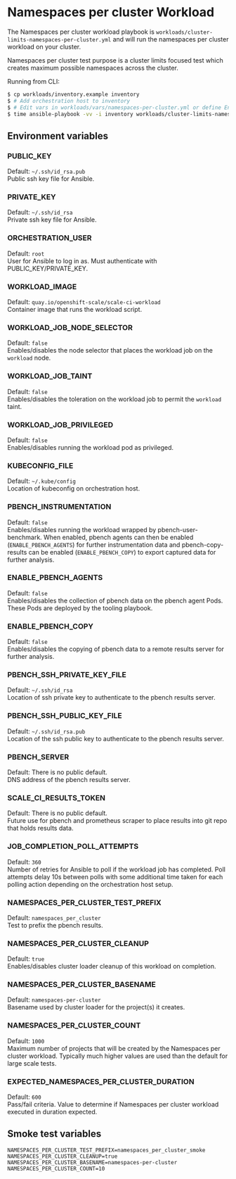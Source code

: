 # Namespaces per cluster Workload

The Namespaces per cluster workload playbook is `workloads/cluster-limits-namespaces-per-cluster.yml` and will run the namespaces per cluster workload on your cluster.

Namespaces per cluster test purpose is a cluster limits focused test which creates maximum possible namespaces across the cluster.

Running from CLI:

```sh
$ cp workloads/inventory.example inventory
$ # Add orchestration host to inventory
$ # Edit vars in workloads/vars/namespaces-per-cluster.yml or define Environment vars (See below)
$ time ansible-playbook -vv -i inventory workloads/cluster-limits-namespaces-per-cluster.yml
```

## Environment variables

### PUBLIC_KEY
Default: `~/.ssh/id_rsa.pub`  
Public ssh key file for Ansible.

### PRIVATE_KEY
Default: `~/.ssh/id_rsa`  
Private ssh key file for Ansible.

### ORCHESTRATION_USER
Default: `root`  
User for Ansible to log in as. Must authenticate with PUBLIC_KEY/PRIVATE_KEY.

### WORKLOAD_IMAGE
Default: `quay.io/openshift-scale/scale-ci-workload`  
Container image that runs the workload script.

### WORKLOAD_JOB_NODE_SELECTOR
Default: `false`  
Enables/disables the node selector that places the workload job on the `workload` node.

### WORKLOAD_JOB_TAINT
Default: `false`  
Enables/disables the toleration on the workload job to permit the `workload` taint.

### WORKLOAD_JOB_PRIVILEGED
Default: `false`  
Enables/disables running the workload pod as privileged.

### KUBECONFIG_FILE
Default: `~/.kube/config`  
Location of kubeconfig on orchestration host.

### PBENCH_INSTRUMENTATION
Default: `false`  
Enables/disables running the workload wrapped by pbench-user-benchmark. When enabled, pbench agents can then be enabled (`ENABLE_PBENCH_AGENTS`) for further instrumentation data and pbench-copy-results can be enabled (`ENABLE_PBENCH_COPY`) to export captured data for further analysis.

### ENABLE_PBENCH_AGENTS
Default: `false`  
Enables/disables the collection of pbench data on the pbench agent Pods. These Pods are deployed by the tooling playbook.

### ENABLE_PBENCH_COPY
Default: `false`  
Enables/disables the copying of pbench data to a remote results server for further analysis.

### PBENCH_SSH_PRIVATE_KEY_FILE
Default: `~/.ssh/id_rsa`  
Location of ssh private key to authenticate to the pbench results server.

### PBENCH_SSH_PUBLIC_KEY_FILE
Default: `~/.ssh/id_rsa.pub`  
Location of the ssh public key to authenticate to the pbench results server.

### PBENCH_SERVER
Default: There is no public default.  
DNS address of the pbench results server.

### SCALE_CI_RESULTS_TOKEN
Default: There is no public default.  
Future use for pbench and prometheus scraper to place results into git repo that holds results data.

### JOB_COMPLETION_POLL_ATTEMPTS
Default: `360`  
Number of retries for Ansible to poll if the workload job has completed. Poll attempts delay 10s between polls with some additional time taken for each polling action depending on the orchestration host setup.

### NAMESPACES_PER_CLUSTER_TEST_PREFIX
Default: `namespaces_per_cluster`  
Test to prefix the pbench results.

### NAMESPACES_PER_CLUSTER_CLEANUP
Default: `true`  
Enables/disables cluster loader cleanup of this workload on completion.

### NAMESPACES_PER_CLUSTER_BASENAME
Default: `namespaces-per-cluster`  
Basename used by cluster loader for the project(s) it creates.

### NAMESPACES_PER_CLUSTER_COUNT
Default: `1000`  
Maximum number of projects that will be created by the Namespaces per cluster workload. Typically much higher values are used than the default for large scale tests.

### EXPECTED_NAMESPACES_PER_CLUSTER_DURATION
Default: `600`  
Pass/fail criteria. Value to determine if Namespaces per cluster workload executed in duration expected.

## Smoke test variables

```
NAMESPACES_PER_CLUSTER_TEST_PREFIX=namespaces_per_cluster_smoke
NAMESPACES_PER_CLUSTER_CLEANUP=true
NAMESPACES_PER_CLUSTER_BASENAME=namespaces-per-cluster
NAMESPACES_PER_CLUSTER_COUNT=10
```
